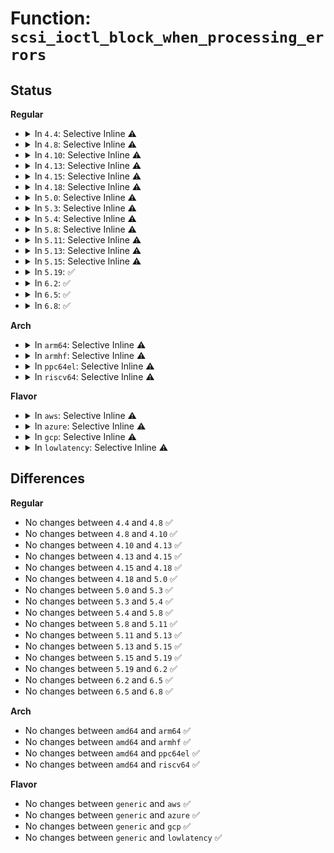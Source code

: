 # Function: <code>scsi_ioctl_block_when_processing_errors</code>

## Status
<b>Regular</b>
<ul>
<li>
<details>
<summary>In <code>4.4</code>: Selective Inline ⚠️</summary>

```c
int scsi_ioctl_block_when_processing_errors(struct scsi_device *sdev, int cmd, bool ndelay);
```

**Collision:** Unique Global

**Inline:** Selective

**Transformation:** False

**Instances:**

```
In drivers/scsi/scsi_ioctl.c (ffffffff815a8ae0)
Location: drivers/scsi/scsi_ioctl.c:276
Inline: True
Direct callers:
  - drivers/scsi/sd.c:sd_compat_ioctl
  - drivers/scsi/sd.c:sd_ioctl
  - drivers/scsi/sr.c:sr_block_ioctl
  - drivers/scsi/sg.c:sg_ioctl
```
**Symbols:**

```
ffffffff815a8ae0-ffffffff815a8b2a: scsi_ioctl_block_when_processing_errors (STB_GLOBAL)
```
</details>
</li>
<li>
<details>
<summary>In <code>4.8</code>: Selective Inline ⚠️</summary>

```c
int scsi_ioctl_block_when_processing_errors(struct scsi_device *sdev, int cmd, bool ndelay);
```

**Collision:** Unique Global

**Inline:** Selective

**Transformation:** False

**Instances:**

```
In drivers/scsi/scsi_ioctl.c (ffffffff81600990)
Location: drivers/scsi/scsi_ioctl.c:276
Inline: True
Direct callers:
  - drivers/scsi/sd.c:sd_compat_ioctl
  - drivers/scsi/sd.c:sd_ioctl
  - drivers/scsi/sr.c:sr_block_ioctl
  - drivers/scsi/sg.c:sg_ioctl
```
**Symbols:**

```
ffffffff81600990-ffffffff816009de: scsi_ioctl_block_when_processing_errors (STB_GLOBAL)
```
</details>
</li>
<li>
<details>
<summary>In <code>4.10</code>: Selective Inline ⚠️</summary>

```c
int scsi_ioctl_block_when_processing_errors(struct scsi_device *sdev, int cmd, bool ndelay);
```

**Collision:** Unique Global

**Inline:** Selective

**Transformation:** False

**Instances:**

```
In drivers/scsi/scsi_ioctl.c (ffffffff81630070)
Location: drivers/scsi/scsi_ioctl.c:276
Inline: True
Direct callers:
  - drivers/scsi/sd.c:sd_compat_ioctl
  - drivers/scsi/sd.c:sd_ioctl
  - drivers/scsi/sr.c:sr_block_ioctl
  - drivers/scsi/sg.c:sg_ioctl
```
**Symbols:**

```
ffffffff81630070-ffffffff816300be: scsi_ioctl_block_when_processing_errors (STB_GLOBAL)
```
</details>
</li>
<li>
<details>
<summary>In <code>4.13</code>: Selective Inline ⚠️</summary>

```c
int scsi_ioctl_block_when_processing_errors(struct scsi_device *sdev, int cmd, bool ndelay);
```

**Collision:** Unique Global

**Inline:** Selective

**Transformation:** False

**Instances:**

```
In drivers/scsi/scsi_ioctl.c (ffffffff81644e10)
Location: drivers/scsi/scsi_ioctl.c:277
Inline: True
Direct callers:
  - drivers/scsi/sd.c:sd_compat_ioctl
  - drivers/scsi/sd.c:sd_ioctl
  - drivers/scsi/sr.c:sr_block_ioctl
  - drivers/scsi/sg.c:sg_ioctl
```
**Symbols:**

```
ffffffff81644e10-ffffffff81644e5c: scsi_ioctl_block_when_processing_errors (STB_GLOBAL)
```
</details>
</li>
<li>
<details>
<summary>In <code>4.15</code>: Selective Inline ⚠️</summary>

```c
int scsi_ioctl_block_when_processing_errors(struct scsi_device *sdev, int cmd, bool ndelay);
```

**Collision:** Unique Global

**Inline:** Selective

**Transformation:** False

**Instances:**

```
In drivers/scsi/scsi_ioctl.c (ffffffff816adda0)
Location: drivers/scsi/scsi_ioctl.c:279
Inline: True
Direct callers:
  - drivers/scsi/sd.c:sd_compat_ioctl
  - drivers/scsi/sd.c:sd_ioctl
  - drivers/scsi/sr.c:sr_block_ioctl
  - drivers/scsi/sg.c:sg_ioctl
```
**Symbols:**

```
ffffffff816adda0-ffffffff816addec: scsi_ioctl_block_when_processing_errors (STB_GLOBAL)
```
</details>
</li>
<li>
<details>
<summary>In <code>4.18</code>: Selective Inline ⚠️</summary>

```c
int scsi_ioctl_block_when_processing_errors(struct scsi_device *sdev, int cmd, bool ndelay);
```

**Collision:** Unique Global

**Inline:** Selective

**Transformation:** False

**Instances:**

```
In drivers/scsi/scsi_ioctl.c (ffffffff816ea1a0)
Location: drivers/scsi/scsi_ioctl.c:279
Inline: True
Direct callers:
  - drivers/scsi/sd.c:sd_compat_ioctl
  - drivers/scsi/sd.c:sd_ioctl
  - drivers/scsi/sr.c:sr_block_ioctl
  - drivers/scsi/sg.c:sg_ioctl
```
**Symbols:**

```
ffffffff816ea1a0-ffffffff816ea1ec: scsi_ioctl_block_when_processing_errors (STB_GLOBAL)
```
</details>
</li>
<li>
<details>
<summary>In <code>5.0</code>: Selective Inline ⚠️</summary>

```c
int scsi_ioctl_block_when_processing_errors(struct scsi_device *sdev, int cmd, bool ndelay);
```

**Collision:** Unique Global

**Inline:** Selective

**Transformation:** False

**Instances:**

```
In drivers/scsi/scsi_ioctl.c (ffffffff8170dc50)
Location: drivers/scsi/scsi_ioctl.c:279
Inline: True
Direct callers:
  - drivers/scsi/sd.c:sd_compat_ioctl
  - drivers/scsi/sd.c:sd_ioctl
  - drivers/scsi/sr.c:sr_block_ioctl
  - drivers/scsi/sg.c:sg_ioctl
```
**Symbols:**

```
ffffffff8170dc50-ffffffff8170dc9c: scsi_ioctl_block_when_processing_errors (STB_GLOBAL)
```
</details>
</li>
<li>
<details>
<summary>In <code>5.3</code>: Selective Inline ⚠️</summary>

```c
int scsi_ioctl_block_when_processing_errors(struct scsi_device *sdev, int cmd, bool ndelay);
```

**Collision:** Unique Global

**Inline:** Selective

**Transformation:** False

**Instances:**

```
In drivers/scsi/scsi_ioctl.c (ffffffff81749400)
Location: drivers/scsi/scsi_ioctl.c:280
Inline: True
Direct callers:
  - drivers/scsi/sd.c:sd_compat_ioctl
  - drivers/scsi/sd.c:sd_ioctl
  - drivers/scsi/sr.c:sr_block_ioctl
  - drivers/scsi/sg.c:sg_ioctl
```
**Symbols:**

```
ffffffff81749400-ffffffff81749459: scsi_ioctl_block_when_processing_errors (STB_GLOBAL)
```
</details>
</li>
<li>
<details>
<summary>In <code>5.4</code>: Selective Inline ⚠️</summary>

```c
int scsi_ioctl_block_when_processing_errors(struct scsi_device *sdev, int cmd, bool ndelay);
```

**Collision:** Unique Global

**Inline:** Selective

**Transformation:** False

**Instances:**

```
In drivers/scsi/scsi_ioctl.c (ffffffff8176d530)
Location: drivers/scsi/scsi_ioctl.c:280
Inline: True
Direct callers:
  - drivers/scsi/sd.c:sd_compat_ioctl
  - drivers/scsi/sd.c:sd_ioctl
  - drivers/scsi/sr.c:sr_block_ioctl
  - drivers/scsi/sg.c:sg_ioctl
```
**Symbols:**

```
ffffffff8176d530-ffffffff8176d589: scsi_ioctl_block_when_processing_errors (STB_GLOBAL)
```
</details>
</li>
<li>
<details>
<summary>In <code>5.8</code>: Selective Inline ⚠️</summary>

```c
int scsi_ioctl_block_when_processing_errors(struct scsi_device *sdev, int cmd, bool ndelay);
```

**Collision:** Unique Global

**Inline:** Selective

**Transformation:** False

**Instances:**

```
In drivers/scsi/scsi_ioctl.c (ffffffff8182fbb0)
Location: drivers/scsi/scsi_ioctl.c:306
Inline: True
Direct callers:
  - drivers/scsi/sd.c:sd_ioctl_common
  - drivers/scsi/sr.c:sr_block_compat_ioctl
  - drivers/scsi/sr.c:sr_block_ioctl
  - drivers/scsi/sg.c:sg_ioctl_common
```
**Symbols:**

```
ffffffff8182fbb0-ffffffff8182fc09: scsi_ioctl_block_when_processing_errors (STB_GLOBAL)
```
</details>
</li>
<li>
<details>
<summary>In <code>5.11</code>: Selective Inline ⚠️</summary>

```c
int scsi_ioctl_block_when_processing_errors(struct scsi_device *sdev, int cmd, bool ndelay);
```

**Collision:** Unique Global

**Inline:** Selective

**Transformation:** False

**Instances:**

```
In drivers/scsi/scsi_ioctl.c (ffffffff81840870)
Location: drivers/scsi/scsi_ioctl.c:306
Inline: True
Direct callers:
  - drivers/scsi/sd.c:sd_ioctl_common
  - drivers/scsi/sr.c:sr_block_compat_ioctl
  - drivers/scsi/sr.c:sr_block_ioctl
  - drivers/scsi/sg.c:sg_ioctl_common
```
**Symbols:**

```
ffffffff81840870-ffffffff818408c9: scsi_ioctl_block_when_processing_errors (STB_GLOBAL)
```
</details>
</li>
<li>
<details>
<summary>In <code>5.13</code>: Selective Inline ⚠️</summary>

```c
int scsi_ioctl_block_when_processing_errors(struct scsi_device *sdev, int cmd, bool ndelay);
```

**Collision:** Unique Global

**Inline:** Selective

**Transformation:** False

**Instances:**

```
In drivers/scsi/scsi_ioctl.c (ffffffff81823ab0)
Location: drivers/scsi/scsi_ioctl.c:306
Inline: True
Direct callers:
  - drivers/scsi/sd.c:sd_ioctl_common
  - drivers/scsi/sr.c:sr_block_compat_ioctl
  - drivers/scsi/sr.c:sr_block_ioctl
  - drivers/scsi/sg.c:sg_ioctl_common
```
**Symbols:**

```
ffffffff81823ab0-ffffffff81823b09: scsi_ioctl_block_when_processing_errors (STB_GLOBAL)
```
</details>
</li>
<li>
<details>
<summary>In <code>5.15</code>: Selective Inline ⚠️</summary>

```c
int scsi_ioctl_block_when_processing_errors(struct scsi_device *sdev, int cmd, bool ndelay);
```

**Collision:** Unique Global

**Inline:** Selective

**Transformation:** False

**Instances:**

```
In drivers/scsi/scsi_ioctl.c (ffffffff818ae3e0)
Location: drivers/scsi/scsi_ioctl.c:978
Inline: True
Direct callers:
  - drivers/scsi/sd.c:sd_ioctl
  - drivers/scsi/sr.c:sr_block_ioctl
  - drivers/scsi/sg.c:sg_ioctl_common
```
**Symbols:**

```
ffffffff818ae3e0-ffffffff818ae439: scsi_ioctl_block_when_processing_errors (STB_GLOBAL)
```
</details>
</li>
<li>
<details>
<summary>In <code>5.19</code>: ✅</summary>

```c
int scsi_ioctl_block_when_processing_errors(struct scsi_device *sdev, int cmd, bool ndelay);
```

**Collision:** Unique Global

**Inline:** No

**Transformation:** False

**Instances:**

```
In drivers/scsi/scsi_ioctl.c (ffffffff819f9500)
Location: drivers/scsi/scsi_ioctl.c:960
Inline: False
Direct callers:
  - drivers/scsi/sd.c:sd_ioctl
  - drivers/scsi/sr.c:sr_block_ioctl
  - drivers/scsi/sg.c:sg_ioctl_common
```
**Symbols:**

```
ffffffff819f9500-ffffffff819f9576: scsi_ioctl_block_when_processing_errors (STB_GLOBAL)
```
</details>
</li>
<li>
<details>
<summary>In <code>6.2</code>: ✅</summary>

```c
int scsi_ioctl_block_when_processing_errors(struct scsi_device *sdev, int cmd, bool ndelay);
```

**Collision:** Unique Global

**Inline:** No

**Transformation:** False

**Instances:**

```
In drivers/scsi/scsi_ioctl.c (ffffffff81b773d0)
Location: drivers/scsi/scsi_ioctl.c:944
Inline: False
Direct callers:
  - drivers/scsi/sd.c:sd_ioctl
  - drivers/scsi/sr.c:sr_block_ioctl
  - drivers/scsi/sg.c:sg_ioctl_common
```
**Symbols:**

```
ffffffff81b773d0-ffffffff81b77446: scsi_ioctl_block_when_processing_errors (STB_GLOBAL)
```
</details>
</li>
<li>
<details>
<summary>In <code>6.5</code>: ✅</summary>

```c
int scsi_ioctl_block_when_processing_errors(struct scsi_device *sdev, int cmd, bool ndelay);
```

**Collision:** Unique Global

**Inline:** No

**Transformation:** False

**Instances:**

```
In drivers/scsi/scsi_ioctl.c (ffffffff81bcb030)
Location: drivers/scsi/scsi_ioctl.c:947
Inline: False
Direct callers:
  - drivers/scsi/sd.c:sd_ioctl
  - drivers/scsi/sr.c:sr_block_ioctl
  - drivers/scsi/sg.c:sg_ioctl_common
```
**Symbols:**

```
ffffffff81bcb030-ffffffff81bcb0a6: scsi_ioctl_block_when_processing_errors (STB_GLOBAL)
```
</details>
</li>
<li>
<details>
<summary>In <code>6.8</code>: ✅</summary>

```c
int scsi_ioctl_block_when_processing_errors(struct scsi_device *sdev, int cmd, bool ndelay);
```

**Collision:** Unique Global

**Inline:** No

**Transformation:** False

**Instances:**

```
In drivers/scsi/scsi_ioctl.c (ffffffff81c1fc60)
Location: drivers/scsi/scsi_ioctl.c:947
Inline: False
Direct callers:
  - drivers/scsi/sd.c:sd_ioctl
  - drivers/scsi/sr.c:sr_block_ioctl
  - drivers/scsi/sg.c:sg_ioctl_common
```
**Symbols:**

```
ffffffff81c1fc60-ffffffff81c1fcd6: scsi_ioctl_block_when_processing_errors (STB_GLOBAL)
```
</details>
</li>
</ul>
<b>Arch</b>
<ul>
<li>
<details>
<summary>In <code>arm64</code>: Selective Inline ⚠️</summary>

```c
int scsi_ioctl_block_when_processing_errors(struct scsi_device *sdev, int cmd, bool ndelay);
```

**Collision:** Unique Global

**Inline:** Selective

**Transformation:** False

**Instances:**

```
In drivers/scsi/scsi_ioctl.c (ffff80001096fcc8)
Location: drivers/scsi/scsi_ioctl.c:280
Inline: True
Direct callers:
  - drivers/scsi/sd.c:sd_compat_ioctl
  - drivers/scsi/sd.c:sd_ioctl
  - drivers/scsi/sr.c:sr_block_ioctl
  - drivers/scsi/sg.c:sg_ioctl
```
**Symbols:**

```
ffff80001096fcc8-ffff80001096fd54: scsi_ioctl_block_when_processing_errors (STB_GLOBAL)
```
</details>
</li>
<li>
<details>
<summary>In <code>armhf</code>: Selective Inline ⚠️</summary>

```c
int scsi_ioctl_block_when_processing_errors(struct scsi_device *sdev, int cmd, bool ndelay);
```

**Collision:** Unique Global

**Inline:** Selective

**Transformation:** False

**Instances:**

```
In drivers/scsi/scsi_ioctl.c (c0a44e7c)
Location: drivers/scsi/scsi_ioctl.c:280
Inline: True
Direct callers:
  - drivers/scsi/sd.c:sd_ioctl
  - drivers/scsi/sr.c:sr_block_ioctl
  - drivers/scsi/sg.c:sg_ioctl
```
**Symbols:**

```
c0a44e7c-c0a44eec: scsi_ioctl_block_when_processing_errors (STB_GLOBAL)
```
</details>
</li>
<li>
<details>
<summary>In <code>ppc64el</code>: Selective Inline ⚠️</summary>

```c
int scsi_ioctl_block_when_processing_errors(struct scsi_device *sdev, int cmd, bool ndelay);
```

**Collision:** Unique Global

**Inline:** Selective

**Transformation:** False

**Instances:**

```
In drivers/scsi/scsi_ioctl.c (c000000000a293b0)
Location: drivers/scsi/scsi_ioctl.c:280
Inline: True
Direct callers:
  - drivers/scsi/sd.c:sd_compat_ioctl
  - drivers/scsi/sd.c:sd_ioctl
  - drivers/scsi/sr.c:sr_block_ioctl
  - drivers/scsi/sg.c:sg_ioctl
```
**Symbols:**

```
c000000000a293b0-c000000000a29434: scsi_ioctl_block_when_processing_errors (STB_GLOBAL)
```
</details>
</li>
<li>
<details>
<summary>In <code>riscv64</code>: Selective Inline ⚠️</summary>

```c
int scsi_ioctl_block_when_processing_errors(struct scsi_device *sdev, int cmd, bool ndelay);
```

**Collision:** Unique Global

**Inline:** Selective

**Transformation:** False

**Instances:**

```
In drivers/scsi/scsi_ioctl.c (ffffffe0005d9bf0)
Location: drivers/scsi/scsi_ioctl.c:280
Inline: True
Direct callers:
  - drivers/scsi/sd.c:sd_ioctl
  - drivers/scsi/sr.c:sr_block_ioctl
  - drivers/scsi/sg.c:sg_ioctl
```
**Symbols:**

```
ffffffe0005d9bf0-ffffffe0005d9c58: scsi_ioctl_block_when_processing_errors (STB_GLOBAL)
```
</details>
</li>
</ul>
<b>Flavor</b>
<ul>
<li>
<details>
<summary>In <code>aws</code>: Selective Inline ⚠️</summary>

```c
int scsi_ioctl_block_when_processing_errors(struct scsi_device *sdev, int cmd, bool ndelay);
```

**Collision:** Unique Global

**Inline:** Selective

**Transformation:** False

**Instances:**

```
In drivers/scsi/scsi_ioctl.c (ffffffff81721c20)
Location: drivers/scsi/scsi_ioctl.c:280
Inline: True
Direct callers:
  - drivers/scsi/sd.c:sd_compat_ioctl
  - drivers/scsi/sd.c:sd_ioctl
  - drivers/scsi/sr.c:sr_block_ioctl
  - drivers/scsi/sg.c:sg_ioctl
```
**Symbols:**

```
ffffffff81721c20-ffffffff81721c79: scsi_ioctl_block_when_processing_errors (STB_GLOBAL)
```
</details>
</li>
<li>
<details>
<summary>In <code>azure</code>: Selective Inline ⚠️</summary>

```c
int scsi_ioctl_block_when_processing_errors(struct scsi_device *sdev, int cmd, bool ndelay);
```

**Collision:** Unique Global

**Inline:** Selective

**Transformation:** False

**Instances:**

```
In drivers/scsi/scsi_ioctl.c (ffffffff816fb050)
Location: drivers/scsi/scsi_ioctl.c:280
Inline: True
Direct callers:
  - drivers/scsi/sd.c:sd_compat_ioctl
  - drivers/scsi/sd.c:sd_ioctl
  - drivers/scsi/sr.c:sr_block_ioctl
  - drivers/scsi/sg.c:sg_ioctl
```
**Symbols:**

```
ffffffff816fb050-ffffffff816fb0a9: scsi_ioctl_block_when_processing_errors (STB_GLOBAL)
```
</details>
</li>
<li>
<details>
<summary>In <code>gcp</code>: Selective Inline ⚠️</summary>

```c
int scsi_ioctl_block_when_processing_errors(struct scsi_device *sdev, int cmd, bool ndelay);
```

**Collision:** Unique Global

**Inline:** Selective

**Transformation:** False

**Instances:**

```
In drivers/scsi/scsi_ioctl.c (ffffffff817609f0)
Location: drivers/scsi/scsi_ioctl.c:280
Inline: True
Direct callers:
  - drivers/scsi/sd.c:sd_compat_ioctl
  - drivers/scsi/sd.c:sd_ioctl
  - drivers/scsi/sr.c:sr_block_ioctl
  - drivers/scsi/sg.c:sg_ioctl
```
**Symbols:**

```
ffffffff817609f0-ffffffff81760a49: scsi_ioctl_block_when_processing_errors (STB_GLOBAL)
```
</details>
</li>
<li>
<details>
<summary>In <code>lowlatency</code>: Selective Inline ⚠️</summary>

```c
int scsi_ioctl_block_when_processing_errors(struct scsi_device *sdev, int cmd, bool ndelay);
```

**Collision:** Unique Global

**Inline:** Selective

**Transformation:** False

**Instances:**

```
In drivers/scsi/scsi_ioctl.c (ffffffff8177c050)
Location: drivers/scsi/scsi_ioctl.c:280
Inline: True
Direct callers:
  - drivers/scsi/sd.c:sd_compat_ioctl
  - drivers/scsi/sd.c:sd_ioctl
  - drivers/scsi/sr.c:sr_block_ioctl
  - drivers/scsi/sg.c:sg_ioctl
```
**Symbols:**

```
ffffffff8177c050-ffffffff8177c0a9: scsi_ioctl_block_when_processing_errors (STB_GLOBAL)
```
</details>
</li>
</ul>

## Differences
<b>Regular</b>
<ul>
<li>
No changes between <code>4.4</code> and <code>4.8</code> ✅
</li>
<li>
No changes between <code>4.8</code> and <code>4.10</code> ✅
</li>
<li>
No changes between <code>4.10</code> and <code>4.13</code> ✅
</li>
<li>
No changes between <code>4.13</code> and <code>4.15</code> ✅
</li>
<li>
No changes between <code>4.15</code> and <code>4.18</code> ✅
</li>
<li>
No changes between <code>4.18</code> and <code>5.0</code> ✅
</li>
<li>
No changes between <code>5.0</code> and <code>5.3</code> ✅
</li>
<li>
No changes between <code>5.3</code> and <code>5.4</code> ✅
</li>
<li>
No changes between <code>5.4</code> and <code>5.8</code> ✅
</li>
<li>
No changes between <code>5.8</code> and <code>5.11</code> ✅
</li>
<li>
No changes between <code>5.11</code> and <code>5.13</code> ✅
</li>
<li>
No changes between <code>5.13</code> and <code>5.15</code> ✅
</li>
<li>
No changes between <code>5.15</code> and <code>5.19</code> ✅
</li>
<li>
No changes between <code>5.19</code> and <code>6.2</code> ✅
</li>
<li>
No changes between <code>6.2</code> and <code>6.5</code> ✅
</li>
<li>
No changes between <code>6.5</code> and <code>6.8</code> ✅
</li>
</ul>
<b>Arch</b>
<ul>
<li>
No changes between <code>amd64</code> and <code>arm64</code> ✅
</li>
<li>
No changes between <code>amd64</code> and <code>armhf</code> ✅
</li>
<li>
No changes between <code>amd64</code> and <code>ppc64el</code> ✅
</li>
<li>
No changes between <code>amd64</code> and <code>riscv64</code> ✅
</li>
</ul>
<b>Flavor</b>
<ul>
<li>
No changes between <code>generic</code> and <code>aws</code> ✅
</li>
<li>
No changes between <code>generic</code> and <code>azure</code> ✅
</li>
<li>
No changes between <code>generic</code> and <code>gcp</code> ✅
</li>
<li>
No changes between <code>generic</code> and <code>lowlatency</code> ✅
</li>
</ul>
